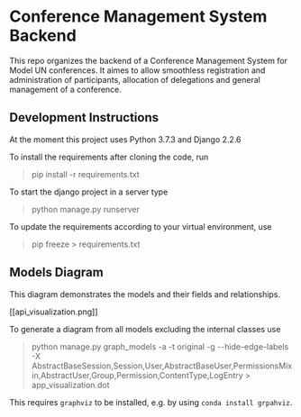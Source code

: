 # Conference Management System Backend

This repo organizes the backend of a Conference Management System for Model UN conferences. It aimes to allow smoothless registration and administration of participants, allocation of delegations and general management of a conference.

## Development Instructions

At the moment this project uses Python 3.7.3 and Django 2.2.6

To install the requirements after cloning the code, run
> pip install -r requirements.txt

To start the django project in a server type
> python manage.py runserver

To update the requirements according to your virtual environment, use
> pip freeze > requirements.txt


## Models Diagram

This diagram demonstrates the models and their fields and relationships. 

[[api_visualization.png]]

To generate a diagram from all models excluding the internal classes use
> python manage.py graph_models -a -t original -g --hide-edge-labels -X AbstractBaseSession,Session,User,AbstractBaseUser,PermissionsMixin,AbstractUser,Group,Permission,ContentType,LogEntry > app_visualization.dot

This requires `graphviz` to be installed, e.g. by using `conda install grpahviz`.

